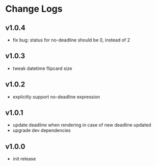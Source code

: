 # Change Logs

## v1.0.4

 - fix bug: status for no-deadline should be 0, instead of 2


## v1.0.3

 - tweak datetime flipcard size


## v1.0.2

 - explicitly support no-deadline expression


## v1.0.1

 - update deadline when rendering in case of new deadline updated
 - upgrade dev dependencies


## v1.0.0

 - init release

